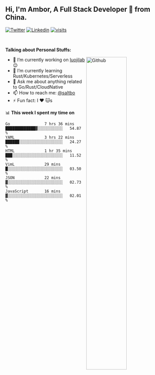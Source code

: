 ## Hi, I'm Ambor, A Full Stack Developer 🚀 from China.

[![Twitter](https://img.shields.io/badge/-saltbo-1ca0f1?style=flat&logo=twitter&logoColor=white)](https://twitter.com/rdsaltbo)
[![Linkedin](https://img.shields.io/badge/-saltbo-blue?style=flat&logo=Linkedin&logoColor=white)](https://www.linkedin.com/in/saltbo/)
[![visits](https://visitor.vercel.app/page/saltbo?color=light-green)](https://github.com/saltbo/)

&nbsp;  

**Talking about Personal Stuffs:**
<!-- Any image aligned to the right. Beware the width  -->
<img width="50%" align="right" alt="Github" src="https://raw.githubusercontent.com/saltbo/saltbo/master/images/git-header.svg" />

- 🔭 I’m currently working on [luojilab](https://github.com/luojilab) :wink:
- 🌱 I’m currently learning Rust/Kubernetes/Serverless
- 💬 Ask me about anything related to Go/Rust/CloudNative
- 📫 How to reach me: [@saltbo](https://twitter.com/rdsaltbo)
- ⚡ Fun fact: I :heart: :cat:s


📊 **This week I spent my time on**
<!--START_SECTION:waka-->

```text
Go               7 hrs 36 mins   █████████████▓░░░░░░░░░░░   54.87 %
YAML             3 hrs 22 mins   ██████░░░░░░░░░░░░░░░░░░░   24.27 %
HTML             1 hr 35 mins    ███░░░░░░░░░░░░░░░░░░░░░░   11.52 %
VimL             29 mins         █░░░░░░░░░░░░░░░░░░░░░░░░   03.50 %
JSON             22 mins         ▓░░░░░░░░░░░░░░░░░░░░░░░░   02.73 %
JavaScript       16 mins         ▓░░░░░░░░░░░░░░░░░░░░░░░░   02.01 %
```

<!--END_SECTION:waka-->
